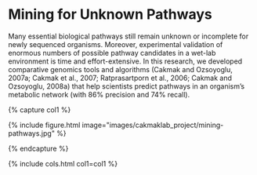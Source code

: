 ---
---

# Mining for Unknown Pathways

Many essential biological pathways still remain unknown or incomplete for newly sequenced organisms. Moreover, experimental validation of enormous numbers of possible pathway candidates in a wet-lab environment is time and effort-extensive. In this research, we developed comparative genomics tools and algorithms (Cakmak and Ozsoyoglu, 2007a; Cakmak et al., 2007; Ratprasartporn et al., 2006; Cakmak and Ozsoyoglu, 2008a) that help scientists predict pathways in an organism’s metabolic network (with 86% precision and 74% recall).

{% capture col1 %}

{%
  include figure.html
  image="images/cakmaklab_project/mining-pathways.jpg"
%}

{% endcapture %}

{% include cols.html col1=col1 %}